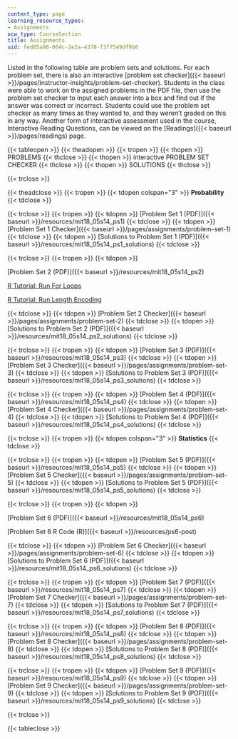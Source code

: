 ```yaml
---
content_type: page
learning_resource_types:
- Assignments
ocw_type: CourseSection
title: Assignments
uid: fed85a98-064c-2e2a-4378-f3f7549df9b8
---
```


Listed in the following table are problem sets and solutions. For each problem set, there is also an interactive [problem set checker]({{< baseurl >}}/pages/instructor-insights/problem-set-checker). Students in the class were able to work on the assigned problems in the PDF file, then use the problem set checker to input each answer into a box and find out if the answer was correct or incorrect. Students could use the problem set checker as many times as they wanted to, and they weren’t graded on this in any way. Another form of interactive assessment used in the course, Interactive Reading Questions, can be viewed on the [Readings]({{< baseurl >}}/pages/readings) page.

{{< tableopen >}}
{{< theadopen >}}
{{< tropen >}}
{{< thopen >}}
PROBLEMS
{{< thclose >}}
{{< thopen >}}
interactive PROBLEM SET CHECKER
{{< thclose >}}
{{< thopen >}}
SOLUTIONS
{{< thclose >}}

{{< trclose >}}

{{< theadclose >}}
{{< tropen >}}
{{< tdopen colspan="3" >}}
**Probability**
{{< tdclose >}}

{{< trclose >}}
{{< tropen >}}
{{< tdopen >}}
[Problem Set 1 (PDF)]({{< baseurl >}}/resources/mit18_05s14_ps1)
{{< tdclose >}}
{{< tdopen >}}
[Problem Set 1 Checker]({{< baseurl >}}/pages/assignments/problem-set-1)
{{< tdclose >}}
{{< tdopen >}}
[Solutions to Problem Set 1 (PDF)]({{< baseurl >}}/resources/mit18_05s14_ps1_solutions)
{{< tdclose >}}

{{< trclose >}}
{{< tropen >}}
{{< tdopen >}}


[Problem Set 2 (PDF)]({{< baseurl >}}/resources/mit18_05s14_ps2)

[R Tutorial: Run For Loops](./resolveuid/e3dda40a0e135f7dc8c11e79e0811f29)

[R Tutorial: Run Length Encoding](./resolveuid/f38b7d20d035fe0f3b6ec9525fc093bf)


{{< tdclose >}}
{{< tdopen >}}
[Problem Set 2 Checker]({{< baseurl >}}/pages/assignments/problem-set-2)
{{< tdclose >}}
{{< tdopen >}}
[Solutions to Problem Set 2 (PDF)]({{< baseurl >}}/resources/mit18_05s14_ps2_solutions)
{{< tdclose >}}

{{< trclose >}}
{{< tropen >}}
{{< tdopen >}}
[Problem Set 3 (PDF)]({{< baseurl >}}/resources/mit18_05s14_ps3)
{{< tdclose >}}
{{< tdopen >}}
[Problem Set 3 Checker]({{< baseurl >}}/pages/assignments/problem-set-3)
{{< tdclose >}}
{{< tdopen >}}
[Solutions to Problem Set 3 (PDF)]({{< baseurl >}}/resources/mit18_05s14_ps3_solutions)
{{< tdclose >}}

{{< trclose >}}
{{< tropen >}}
{{< tdopen >}}
[Problem Set 4 (PDF)]({{< baseurl >}}/resources/mit18_05s14_ps4)
{{< tdclose >}}
{{< tdopen >}}
[Problem Set 4 Checker]({{< baseurl >}}/pages/assignments/problem-set-4)
{{< tdclose >}}
{{< tdopen >}}
[Solutions to Problem Set 4 (PDF)]({{< baseurl >}}/resources/mit18_05s14_ps4_solutions)
{{< tdclose >}}

{{< trclose >}}
{{< tropen >}}
{{< tdopen colspan="3" >}}
**Statistics**
{{< tdclose >}}

{{< trclose >}}
{{< tropen >}}
{{< tdopen >}}
[Problem Set 5 (PDF)]({{< baseurl >}}/resources/mit18_05s14_ps5)
{{< tdclose >}}
{{< tdopen >}}
[Problem Set 5 Checker]({{< baseurl >}}/pages/assignments/problem-set-5)
{{< tdclose >}}
{{< tdopen >}}
[Solutions to Problem Set 5 (PDF)]({{< baseurl >}}/resources/mit18_05s14_ps5_solutions)
{{< tdclose >}}

{{< trclose >}}
{{< tropen >}}
{{< tdopen >}}


[Problem Set 6 (PDF)]({{< baseurl >}}/resources/mit18_05s14_ps6)

[Problem Set 6 R Code (R)]({{< baseurl >}}/resources/ps6-post)


{{< tdclose >}}
{{< tdopen >}}
[Problem Set 6 Checker]({{< baseurl >}}/pages/assignments/problem-set-6)
{{< tdclose >}}
{{< tdopen >}}
[Solutions to Problem Set 6 (PDF)]({{< baseurl >}}/resources/mit18_05s14_ps6_solutions)
{{< tdclose >}}

{{< trclose >}}
{{< tropen >}}
{{< tdopen >}}
[Problem Set 7 (PDF)]({{< baseurl >}}/resources/mit18_05s14_ps7)
{{< tdclose >}}
{{< tdopen >}}
[Problem Set 7 Checker]({{< baseurl >}}/pages/assignments/problem-set-7)
{{< tdclose >}}
{{< tdopen >}}
[Solutions to Problem Set 7 (PDF)]({{< baseurl >}}/resources/mit18_05s14_ps7_solutions)
{{< tdclose >}}

{{< trclose >}}
{{< tropen >}}
{{< tdopen >}}
[Problem Set 8 (PDF)]({{< baseurl >}}/resources/mit18_05s14_ps8)
{{< tdclose >}}
{{< tdopen >}}
[Problem Set 8 Checker]({{< baseurl >}}/pages/assignments/problem-set-8)
{{< tdclose >}}
{{< tdopen >}}
[Solutions to Problem Set 8 (PDF)]({{< baseurl >}}/resources/mit18_05s14_ps8_solutions)
{{< tdclose >}}

{{< trclose >}}
{{< tropen >}}
{{< tdopen >}}
[Problem Set 9 (PDF)]({{< baseurl >}}/resources/mit18_05s14_ps9)
{{< tdclose >}}
{{< tdopen >}}
[Problem Set 9 Checker]({{< baseurl >}}/pages/assignments/problem-set-9)
{{< tdclose >}}
{{< tdopen >}}
[Solutions to Problem Set 9 (PDF)]({{< baseurl >}}/resources/mit18_05s14_ps9_solutions)
{{< tdclose >}}

{{< trclose >}}

{{< tableclose >}}